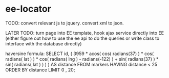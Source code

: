 ee-locator
==========

TODO: convert relevant js to jquery. convert xml to json.

LATER TODO: turn page into EE template, hook ajax service directly into EE (either figure out how to use the ee api to do the queries or write class to interface with the database directly)

haversine formula: SELECT id, ( 3959 * acos( cos( radians(37) ) * cos( radians( lat ) ) * cos( radians( lng ) - radians(-122) ) + sin( radians(37) ) * sin( radians( lat ) ) ) ) AS distance FROM markers HAVING distance < 25 ORDER BY distance LIMIT 0 , 20;
